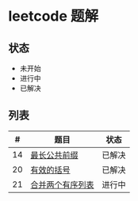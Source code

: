 # leetcode 题解

## 状态

-   未开始
-   进行中
-   已解决

## 列表

| #  | 题目                                                   | 状态   |
|----|--------------------------------------------------------|--------|
| 14 | [最长公共前缀](./problems/14.longest-common-prefix.md) | 已解决 |
| 20 | [有效的括号](./problems/20.valid-parentheses.md)       | 已解决 |
| 21 | [合并两个有序列表](./problems/21.merge-two-sorted-lists.md) | 进行中 |
